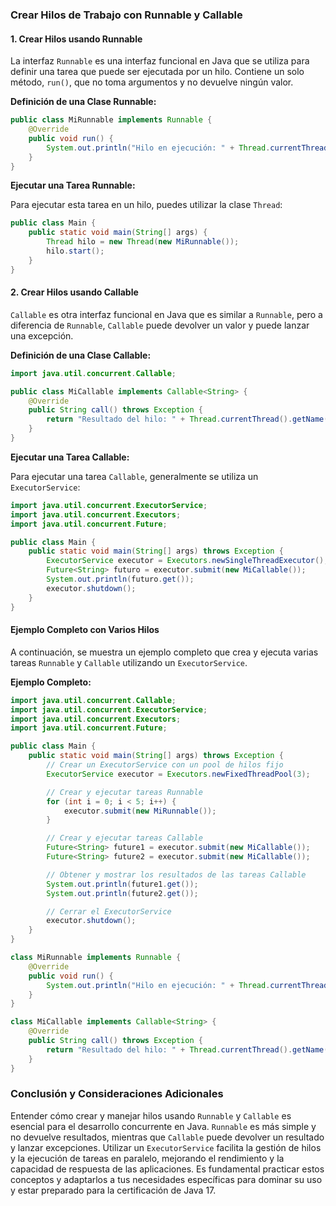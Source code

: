 ### Crear Hilos de Trabajo con Runnable y Callable

#### 1. Crear Hilos usando Runnable

La interfaz `Runnable` es una interfaz funcional en Java que se utiliza para definir una tarea que puede ser ejecutada por un hilo. Contiene un solo método, `run()`, que no toma argumentos y no devuelve ningún valor.

**Definición de una Clase Runnable:**

```java
public class MiRunnable implements Runnable {
    @Override
    public void run() {
        System.out.println("Hilo en ejecución: " + Thread.currentThread().getName());
    }
}
```

**Ejecutar una Tarea Runnable:**

Para ejecutar esta tarea en un hilo, puedes utilizar la clase `Thread`:

```java
public class Main {
    public static void main(String[] args) {
        Thread hilo = new Thread(new MiRunnable());
        hilo.start();
    }
}
```

#### 2. Crear Hilos usando Callable

`Callable` es otra interfaz funcional en Java que es similar a `Runnable`, pero a diferencia de `Runnable`, `Callable` puede devolver un valor y puede lanzar una excepción.

**Definición de una Clase Callable:**

```java
import java.util.concurrent.Callable;

public class MiCallable implements Callable<String> {
    @Override
    public String call() throws Exception {
        return "Resultado del hilo: " + Thread.currentThread().getName();
    }
}
```

**Ejecutar una Tarea Callable:**

Para ejecutar una tarea `Callable`, generalmente se utiliza un `ExecutorService`:

```java
import java.util.concurrent.ExecutorService;
import java.util.concurrent.Executors;
import java.util.concurrent.Future;

public class Main {
    public static void main(String[] args) throws Exception {
        ExecutorService executor = Executors.newSingleThreadExecutor();
        Future<String> futuro = executor.submit(new MiCallable());
        System.out.println(futuro.get());
        executor.shutdown();
    }
}
```

#### Ejemplo Completo con Varios Hilos

A continuación, se muestra un ejemplo completo que crea y ejecuta varias tareas `Runnable` y `Callable` utilizando un `ExecutorService`.

**Ejemplo Completo:**

```java
import java.util.concurrent.Callable;
import java.util.concurrent.ExecutorService;
import java.util.concurrent.Executors;
import java.util.concurrent.Future;

public class Main {
    public static void main(String[] args) throws Exception {
        // Crear un ExecutorService con un pool de hilos fijo
        ExecutorService executor = Executors.newFixedThreadPool(3);

        // Crear y ejecutar tareas Runnable
        for (int i = 0; i < 5; i++) {
            executor.submit(new MiRunnable());
        }

        // Crear y ejecutar tareas Callable
        Future<String> future1 = executor.submit(new MiCallable());
        Future<String> future2 = executor.submit(new MiCallable());

        // Obtener y mostrar los resultados de las tareas Callable
        System.out.println(future1.get());
        System.out.println(future2.get());

        // Cerrar el ExecutorService
        executor.shutdown();
    }
}

class MiRunnable implements Runnable {
    @Override
    public void run() {
        System.out.println("Hilo en ejecución: " + Thread.currentThread().getName());
    }
}

class MiCallable implements Callable<String> {
    @Override
    public String call() throws Exception {
        return "Resultado del hilo: " + Thread.currentThread().getName();
    }
}
```

### Conclusión y Consideraciones Adicionales

Entender cómo crear y manejar hilos usando `Runnable` y `Callable` es esencial para el desarrollo concurrente en Java. `Runnable` es más simple y no devuelve resultados, mientras que `Callable` puede devolver un resultado y lanzar excepciones. Utilizar un `ExecutorService` facilita la gestión de hilos y la ejecución de tareas en paralelo, mejorando el rendimiento y la capacidad de respuesta de las aplicaciones. Es fundamental practicar estos conceptos y adaptarlos a tus necesidades específicas para dominar su uso y estar preparado para la certificación de Java 17.